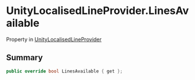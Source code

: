 # UnityLocalisedLineProvider.LinesAvailable

Property in [UnityLocalisedLineProvider](/api/csharp/yarn.unity.unitylocalization.unitylocalisedlineprovider.md)

## Summary



```csharp
public override bool LinesAvailable { get };
```

